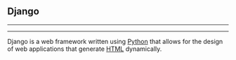 
## Django
---
---
Django is a web framework written using [Python](/wiki/Python) that allows for the design of web applications that generate [HTML](/wiki/HTML) dynamically.
